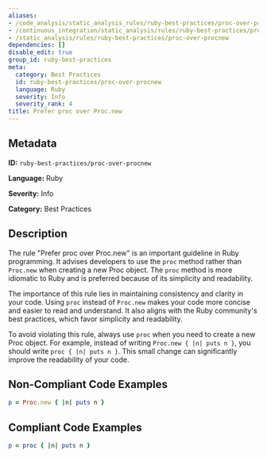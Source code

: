```yaml
---
aliases:
- /code_analysis/static_analysis_rules/ruby-best-practices/proc-over-procnew
- /continuous_integration/static_analysis/rules/ruby-best-practices/proc-over-procnew
- /static_analysis/rules/ruby-best-practices/proc-over-procnew
dependencies: []
disable_edit: true
group_id: ruby-best-practices
meta:
  category: Best Practices
  id: ruby-best-practices/proc-over-procnew
  language: Ruby
  severity: Info
  severity_rank: 4
title: Prefer proc over Proc.new
---
```

<!--  SOURCED FROM https://github.com/DataDog/datadog-static-analyzer-rule-docs -->


## Metadata
**ID:** `ruby-best-practices/proc-over-procnew`

**Language:** Ruby

**Severity:** Info

**Category:** Best Practices

## Description
The rule "Prefer proc over Proc.new" is an important guideline in Ruby programming. It advises developers to use the `proc` method rather than `Proc.new` when creating a new Proc object. The `proc` method is more idiomatic to Ruby and is preferred because of its simplicity and readability.

The importance of this rule lies in maintaining consistency and clarity in your code. Using `proc` instead of `Proc.new` makes your code more concise and easier to read and understand. It also aligns with the Ruby community's best practices, which favor simplicity and readability.

To avoid violating this rule, always use `proc` when you need to create a new Proc object. For example, instead of writing `Proc.new { |n| puts n }`, you should write `proc { |n| puts n }`. This small change can significantly improve the readability of your code.

## Non-Compliant Code Examples
```ruby
p = Proc.new { |n| puts n }

```

## Compliant Code Examples
```ruby
p = proc { |n| puts n }

```
